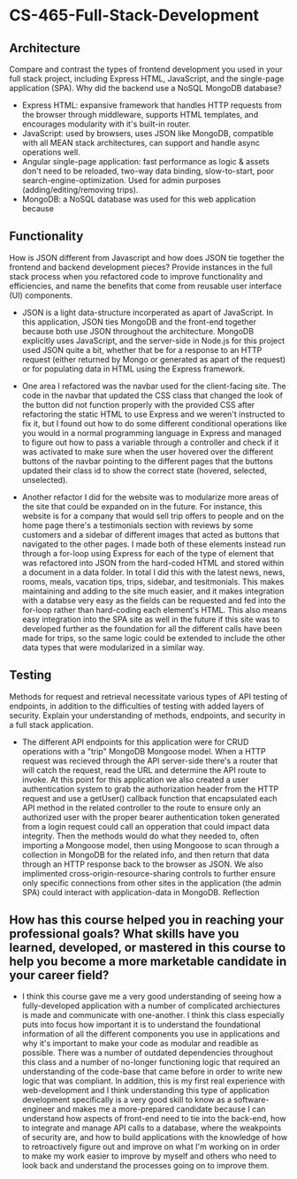 # CS-465-Full-Stack-Development

## Architecture
Compare and contrast the types of frontend development you used in your full stack project, including Express HTML, JavaScript, and the single-page application (SPA).
Why did the backend use a NoSQL MongoDB database?

- Express HTML: expansive framework that handles HTTP requests from the browser through middleware, supports HTML templates, and encourages modularity with it's built-in router.
- JavaScript: used by browsers, uses JSON like MongoDB, compatible with all MEAN stack architectures, can support and handle async operations well.
- Angular single-page application: fast performance as logic & assets don't need to be reloaded, two-way data binding, slow-to-start, poor search-engine-optimization. Used for admin purposes (adding/editing/removing trips).
- MongoDB: a NoSQL database was used for this web application because

## Functionality
How is JSON different from Javascript and how does JSON tie together the frontend and backend development pieces?
Provide instances in the full stack process when you refactored code to improve functionality and efficiencies, and name the benefits that come from reusable user interface (UI) components.

- JSON is a light data-structure incorperated as apart of JavaScript. In this application, JSON ties MongoDB and the front-end together because both use JSON throughout the architecture. MongoDB explicitly uses JavaScript, and the server-side in Node.js for this project used JSON quite a bit, whether that be for a response to an HTTP request (either returned by Mongo or generated as apart of the request) or for populating data in HTML using the Express framework.
- One area I refactored was the navbar used for the client-facing site. The code in the navbar that updated the CSS class that changed the look of the button did not function properly with the provided CSS after refactoring the static HTML to use Express and we weren't instructed to fix it, but I found out how to do some different conditional operations like you would in a normal programming language in Express and managed to figure out how to pass a variable through a controller and check if it was activated to make sure when the user hovered over the different buttons of the navbar pointing to the different pages that the buttons updated their class id to show the correct state (hovered, selected, unselected).

- Another refactor I did for the website was to modularize more areas of the site that could be expanded on in the future. For instance, this website is for a company that would sell trip offers to people and on the home page there's a testimonials section with reviews by some customers and a sidebar of different images that acted as buttons that navigated to the other pages. I made both of these elements instead run through a for-loop using Express for each of the type of element that was refactored into JSON from the hard-coded HTML and stored within a document in a data folder. In total I did this with the latest news, news, rooms, meals, vacation tips, trips, sidebar, and tesitmonials. This makes maintaining and adding to the site much easier, and it makes integration with a databse very easy as the fields can be requested and fed into the for-loop rather than hard-coding each element's HTML. This also means easy integration into the SPA site as well in the future if this site was to developed further as the foundation for all the different calls have been made for trips, so the same logic could be extended to include the other data types that were modularized in a similar way.
  
## Testing
Methods for request and retrieval necessitate various types of API testing of endpoints, in addition to the difficulties of testing with added layers of security. Explain your understanding of methods, endpoints, and security in a full stack application.

- The different API endpoints for this application were for CRUD operations with a "trip" MongoDB Mongoose model. When a HTTP request was recieved through the API server-side there's a router that will catch the request, read the URL and determine the API route to invoke. At this point for this application we also created a user authentication system to grab the authorization header from the HTTP request and use a getUser() callback function that encapsulated each API method in the related controller to the route to ensure only an authorized user with the proper bearer authentication token generated from a login request could call an opperation that could impact data integrity. Then the methods would do what they needed to, often importing a Mongoose model, then using Mongoose to scan through a collection in MongoDB for the related info, and then return that data through an HTTP response back to the browser as JSON. We also implimented cross-origin-resource-sharing controls to further ensure only specific connections from other sites in the application (the admin SPA) could interact with application-data in MongoDB.
Reflection

## How has this course helped you in reaching your professional goals? What skills have you learned, developed, or mastered in this course to help you become a more marketable candidate in your career field?

- I think this course gave me a very good understanding of seeing how a fully-developed application with a number of complicated archiectures is made and communicate with one-another. I think this class especially puts into focus how important it is to understand the foundational information of all the different components you use in applications and why it's important to make your code as modular and readible as possible. There was a number of outdated dependencies throughout this class and a number of no-longer functioning logic that required an understanding of the code-base that came before in order to write new logic that was compliant. In addition, this is my first real experience with web-development and I think understanding this type of application development specifically is a very good skill to know as a software-engineer and makes me a more-prepared candidate because I can understand how aspects of front-end need to tie into the back-end, how to integrate and manage API calls to a database, where the weakpoints of security are, and how to build applications with the knowledge of how to retroactively figure out and improve on what I'm working on in order to make my work easier to improve by myself and others who need to look back and understand the processes going on to improve them.
